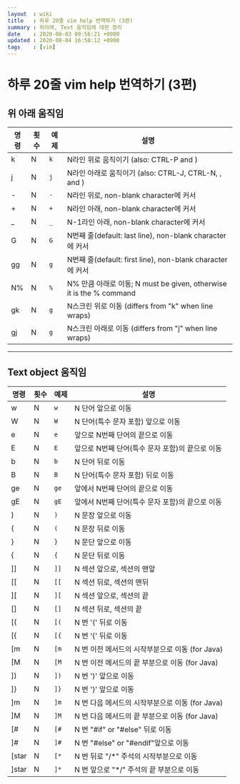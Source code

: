 ```yaml
---
layout  : wiki
title   : 하루 20줄 vim help 번역하기 (3편)
summary : 위아래, Text 움직임에 대한 정리
date    : 2020-08-03 00:56:21 +0900
updated : 2020-08-04 16:50:12 +0900
tags    : [vim]
---
```


# 하루 20줄 vim help 번역하기 (3편)

## 위 아래 움직임

| 명령 | 횟수 | 예제 | 설명                                                                  |
|------|------|------|-----------------------------------------------------------------------|
| k    | N    | `k`  | N라인 위로 움직이기 (also: CTRL-P and <Up>)                           |
| j    | N    | `j`  | N라인 아래로 움직이기 (also: CTRL-J, CTRL-N, <NL>, and <Down>)        |
| -    | N    | `-`  | N라인 위로, non-blank character에 커서                                |
| +    | N    | `+`  | N라인 아래, non-blank character에 커서                                |
| _    | N    | `_`  | N-1라인 아래, non-blank character에 커서                              |
| G    | N    | `G`  | N번째 줄(default: last line), non-blank character에 커서              |
| gg   | N    | `g`  | N번째 줄(default: first line), non-blank character에 커서             |
| N%   | N    | `%`  | N% 만큼 아래로 이동; N must be given, otherwise it is the  %  command |
| gk   | N    | `g`  | N스크린 위로 이동 (differs from "k" when line wraps)                  |
| gj   | N    | `g`  | N스크린 아래로 이동 (differs from "j" when line wraps)                |

------------------------------------------------------------------------------

## Text object 움직임


| 명령  | 횟수 | 예제 | 설명                                                |
|-------|------|------|-----------------------------------------------------|
| w     | N    | `w`  | N 단어 앞으로 이동                                  |
| W     | N    | `W`  | N 단어(특수 문자 포함) 앞으로 이동                  |
| e     | N    | `e`  | 앞으로 N번째 단어의 끝으로 이동                     |
| E     | N    | `E`  | 앞으로 N번째 단어(특수 문자 포함)의 끝으로 이동     |
| b     | N    | `b`  | N 단어 뒤로 이동                                    |
| B     | N    | `B`  | N 단어(특수 문자 포함) 뒤로 이동                    |
| ge    | N    | `ge` | 앞에서 N번째 단어의 끝으로 이동                     |
| gE    | N    | `gE` | 앞에서 N번째 단어(특수 문자 포함)의 끝으로 이동     |
| )     | N    | `)`  | N 문장 앞으로 이동                                  |
| (     | N    | `(`  | N 문장 뒤로 이동                                    |
| }     | N    | `}`  | N 문단 앞으로 이동                                  |
| {     | N    | `{`  | N 문단 뒤로 이동                                    |
| ]]    | N    | `]]` | N 섹션 앞으로, 섹션의 맨앞                          |
| [[    | N    | `[[` | N 섹션 뒤로, 섹션의 맨뒤                            |
| ][    | N    | `][` | N 섹션 앞으로, 섹션의 끝                            |
| []    | N    | `[]` | N 섹션 뒤로, 섹션의 끝                              |
| [(    | N    | `[(` | N 번 '(' 뒤로 이동                                  |
| [{    | N    | `[{` | N 번 '{' 뒤로 이동                                  |
| [m    | N    | `[m` | N 번 이전 메서드의 시작부분으로 이동 (for Java)     |
| [M    | N    | `[M` | N 번 이전 메서드의 끝 부분으로 이동 (for Java)      |
| ])    | N    | `])` | N 번 ')' 앞으로 이동                                |
| ]}    | N    | `]}` | N 번 '}' 앞으로 이동                                |
| ]m    | N    | `]m` | N 번 다음 메서드의 시작부분으로 이동 (for Java)     |
| ]M    | N    | `]M` | N 번 다음 메서드의 끝 부분으로 이동 (for Java)      |
| [#    | N    | `[#` | N 번 "#if" or "#else" 뒤로 이동                     |
| ]#    | N    | `]#` | N 번 "#else" or "#endif"앞으로 이동                 |
| [star | N    | `[*` | N 번 뒤로 "/*" 주석의 시작부분으로 이동             |
| ]star | N    | `]*` | N 번 앞으로 "*/" 주석의 끝 부분으로 이동            |
